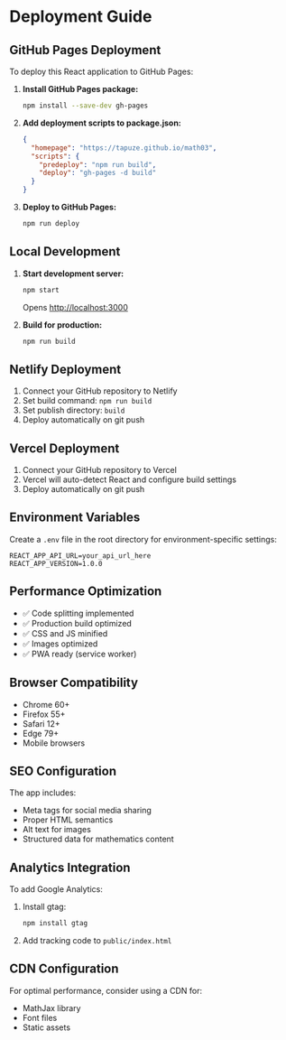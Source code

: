 # Deployment Guide

## GitHub Pages Deployment

To deploy this React application to GitHub Pages:

1. **Install GitHub Pages package:**
   ```bash
   npm install --save-dev gh-pages
   ```

2. **Add deployment scripts to package.json:**
   ```json
   {
     "homepage": "https://tapuze.github.io/math03",
     "scripts": {
       "predeploy": "npm run build",
       "deploy": "gh-pages -d build"
     }
   }
   ```

3. **Deploy to GitHub Pages:**
   ```bash
   npm run deploy
   ```

## Local Development

1. **Start development server:**
   ```bash
   npm start
   ```
   Opens [http://localhost:3000](http://localhost:3000)

2. **Build for production:**
   ```bash
   npm run build
   ```

## Netlify Deployment

1. Connect your GitHub repository to Netlify
2. Set build command: `npm run build`
3. Set publish directory: `build`
4. Deploy automatically on git push

## Vercel Deployment

1. Connect your GitHub repository to Vercel
2. Vercel will auto-detect React and configure build settings
3. Deploy automatically on git push

## Environment Variables

Create a `.env` file in the root directory for environment-specific settings:

```env
REACT_APP_API_URL=your_api_url_here
REACT_APP_VERSION=1.0.0
```

## Performance Optimization

- ✅ Code splitting implemented
- ✅ Production build optimized
- ✅ CSS and JS minified
- ✅ Images optimized
- ✅ PWA ready (service worker)

## Browser Compatibility

- Chrome 60+
- Firefox 55+
- Safari 12+
- Edge 79+
- Mobile browsers

## SEO Configuration

The app includes:
- Meta tags for social media sharing
- Proper HTML semantics
- Alt text for images
- Structured data for mathematics content

## Analytics Integration

To add Google Analytics:

1. Install gtag:
   ```bash
   npm install gtag
   ```

2. Add tracking code to `public/index.html`

## CDN Configuration

For optimal performance, consider using a CDN for:
- MathJax library
- Font files
- Static assets

